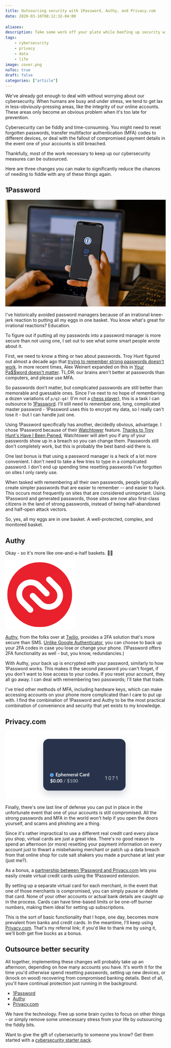 ```yaml
---
title: Outsourcing security with 1Password, Authy, and Privacy.com
date: 2020-03-16T08:12:32-04:00

aliases:
description: Take some work off your plate while beefing up security with three changes you can make today.
tags:
    - cybersecurity
    - privacy
    - data
    - life
image: cover.png
noToc: true
draft: false
categories: ["article"]
---
```


We've already got enough to deal with without worrying about our cybersecurity. When humans are busy and under stress, we tend to get lax in less-obviously-pressing areas, like the integrity of our online accounts. These areas only become an obvious problem when it's too late for prevention.

Cybersecurity can be fiddly and time-consuming. You might need to reset forgotten passwords, transfer multifactor authentication (MFA) codes to different devices, or deal with the fallout of compromised payment details in the event one of your accounts is still breached.

Thankfully, most of the work necessary to keep up our cybersecurity measures can be outsourced.

Here are three changes you can make to significantly reduce the chances of needing to fiddle with any of these things again.

## 1Password

![1Password on an iPhone](1Password-iOS-FaceID-darkmode.jpg)

I've historically avoided password managers because of an irrational knee-jerk reaction to putting all my eggs in one basket. You know what's great for irrational reactions? Education.

To figure out if putting all my passwords into a password manager is more secure than not using one, I set out to see what some smart people wrote about it.

First, we need to know a thing or two about passwords. Troy Hunt figured out almost a decade ago that [trying to remember strong passwords doesn't work](https://www.troyhunt.com/only-secure-password-is-one-you-cant/). In more recent times, Alex Weinert expanded on this in [Your Pa$$word doesn't matter](https://techcommunity.microsoft.com/t5/azure-active-directory-identity/your-pa-word-doesn-t-matter/ba-p/731984). TL;DR: our brains aren't better at passwords than computers, and please use MFA.

So passwords don't matter, but complicated passwords are still better than memorable and guessable ones. Since I've next to no hope of remembering a dozen variations of `p/q2-q4!` (I'm not a [chess player](https://inbox.vuxu.org/tuhs/CAG=a+rj8VcXjS-ftaj8P2_duLFSUpmNgB4-dYwnTsY_8g5WdEA@mail.gmail.com/)), this is a task I can outsource to [1Password](https://1password.com/). I'll still need to remember one, long, complicated master password - 1Password uses this to encrypt my data, so I really can't lose it - but I can handle just one.

Using 1Password specifically has another, decidedly obvious, advantage. I chose 1Password because of their [Watchtower](https://support.1password.com/watchtower/) feature. [Thanks to Troy Hunt's Have I Been Pwned](https://www.troyhunt.com/have-i-been-pwned-is-now-partnering-with-1password/), Watchtower will alert you if any of your passwords show up in a breach so you can change them. Passwords still don't completely work, but this is probably the best band-aid there is.

One last bonus is that using a password manager is a heck of a lot more convenient. I don't need to take a few tries to type in a complicated password. I don't end up spending time resetting passwords I've forgotten on sites I only rarely use.

When tasked with remembering all their own passwords, people typically create simpler passwords that are easier to remember -- and easier to hack. This occurs most frequently on sites that are considered unimportant. Using 1Password and generated passwords, those sites are now also first-class citizens in the land of strong passwords, instead of being half-abandoned and half-open attack vectors.

So, yes, all my eggs are in one basket. A well-protected, complex, and monitored basket.

## Authy

Okay - so it's more like one-and-a-half baskets. 🤷🏻

![Authy's logo](Authy2019Logo.png)

[Authy](https://authy.com/), from the folks over at [Twilio](https://www.twilio.com), provides a 2FA solution that's more secure than SMS. [Unlike Google Authenticator](https://authy.com/blog/authy-vs-google-authenticator/), you can choose to back up your 2FA codes in case you lose or change your phone. (1Password offers 2FA functionality as well - but, you know, redundancies.)

With Authy, your back up is encrypted with your password, similarly to how 1Password works. This makes it the second password you can't forget, if you don't want to lose access to your codes. If you reset your account, they all go away. I can deal with remembering two passwords; I'll take that trade.

I've tried other methods of MFA, including hardware keys, which can make accessing accounts on your phone more complicated than I care to put up with. I find the combination of 1Password and Authy to be the most practical combination of convenience and security that yet exists to my knowledge.

## Privacy.com

![Screenshot of Privacy card](privacy-ephemeral.png)

Finally, there's one last line of defense you can put in place in the unfortunate event that one of your accounts is still compromised. All the strong passwords and MFA in the world won't help if you open the doors yourself, and scams and phishing are a thing.

Since it's rather impractical to use a different real credit card every place you shop, virtual cards are just a great idea. There's no good reason to spend an afternoon (or more) resetting your payment information on every account just to thwart a misbehaving merchant or patch up a data breach from that online shop for cute salt shakers you made a purchase at last year (just me?).

As a bonus, a [partnership between 1Password and Privacy.com](https://blog.privacy.com/create-virtual-cards-with-privacy-and-1password/) lets you easily create virtual credit cards using the 1Password extension.

By setting up a separate virtual card for each merchant, in the event that one of those merchants is compromised, you can simply pause or delete that card. None of your other accounts or actual bank details are caught up in the process. Cards can have time-based limits or be one-off burner numbers, making them ideal for setting up subscriptions.

This is the sort of basic functionality that I hope, one day, becomes more prevalent from banks and credit cards. In the meantime, I'll keep using [Privacy.com](https://privacy.com/join/Q6V3V). That's my referral link; if you'd like to thank me by using it, we'll both get five bucks as a bonus.

## Outsource better security

All together, implementing these changes will probably take up an afternoon, depending on how many accounts you have. It's worth it for the time you'd otherwise spend resetting passwords, setting up new devices, or (knock on wood) recovering from compromised banking details. Best of all, you'll have continual protection just running in the background.

- [1Password](https://1password.com/)
- [Authy](https://authy.com/)
- [Privacy.com](https://privacy.com/join/Q6V3V)

We have the technology. Free up some brain cycles to focus on other things - or simply remove some unnecessary stress from your life by outsourcing the fiddly bits.

Want to give the gift of cybersecurity to someone you know? Get them started with a [cybersecurity starter pack](/blog/your-cybersecurity-starter-pack/).
